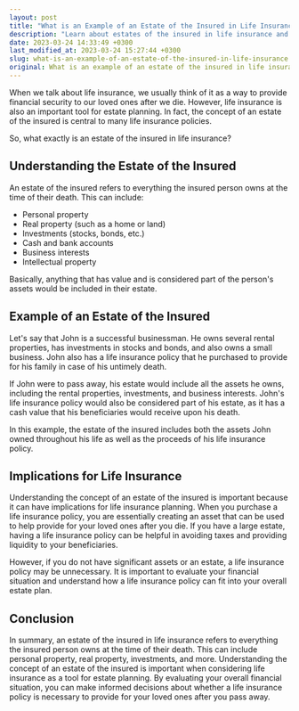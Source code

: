 ```yaml
---
layout: post
title: "What is an Example of an Estate of the Insured in Life Insurance?"
description: "Learn about estates of the insured in life insurance and get an example of what it means in this informative article."
date: 2023-03-24 14:33:49 +0300
last_modified_at: 2023-03-24 15:27:44 +0300
slug: what-is-an-example-of-an-estate-of-the-insured-in-life-insurance
original: What is an example of an estate of the insured in life insurance?
---
```

When we talk about life insurance, we usually think of it as a way to provide financial security to our loved ones after we die. However, life insurance is also an important tool for estate planning. In fact, the concept of an estate of the insured is central to many life insurance policies.

So, what exactly is an estate of the insured in life insurance?

## Understanding the Estate of the Insured

An estate of the insured refers to everything the insured person owns at the time of their death. This can include:

* Personal property
* Real property (such as a home or land)
* Investments (stocks, bonds, etc.)
* Cash and bank accounts
* Business interests
* Intellectual property

Basically, anything that has value and is considered part of the person's assets would be included in their estate.

## Example of an Estate of the Insured

Let's say that John is a successful businessman. He owns several rental properties, has investments in stocks and bonds, and also owns a small business. John also has a life insurance policy that he purchased to provide for his family in case of his untimely death.

If John were to pass away, his estate would include all the assets he owns, including the rental properties, investments, and business interests. John's life insurance policy would also be considered part of his estate, as it has a cash value that his beneficiaries would receive upon his death.

In this example, the estate of the insured includes both the assets John owned throughout his life as well as the proceeds of his life insurance policy.

## Implications for Life Insurance

Understanding the concept of an estate of the insured is important because it can have implications for life insurance planning. When you purchase a life insurance policy, you are essentially creating an asset that can be used to help provide for your loved ones after you die. If you have a large estate, having a life insurance policy can be helpful in avoiding taxes and providing liquidity to your beneficiaries.

However, if you do not have significant assets or an estate, a life insurance policy may be unnecessary. It is important to evaluate your financial situation and understand how a life insurance policy can fit into your overall estate plan.

## Conclusion

In summary, an estate of the insured in life insurance refers to everything the insured person owns at the time of their death. This can include personal property, real property, investments, and more. Understanding the concept of an estate of the insured is important when considering life insurance as a tool for estate planning. By evaluating your overall financial situation, you can make informed decisions about whether a life insurance policy is necessary to provide for your loved ones after you pass away.